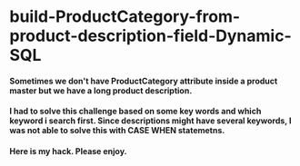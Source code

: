 # build-ProductCategory-from-product-description-field-Dynamic-SQL

#### Sometimes we don't have ProductCategory attribute inside a product master but we have a long product description.
#### I had to solve this challenge based on some key words and which keyword i search first. Since descriptions might have several keywords, I was not able to solve this with CASE WHEN statemetns. 

#### Here is my hack. Please enjoy. 
